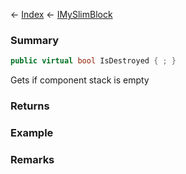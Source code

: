 ← [Index](Api-Index) ← [IMySlimBlock](VRage.Game.ModAPI.Ingame.IMySlimBlock)

### Summary

```csharp
public virtual bool IsDestroyed { ; }
```

Gets if component stack is empty

### Returns

### Example

### Remarks

